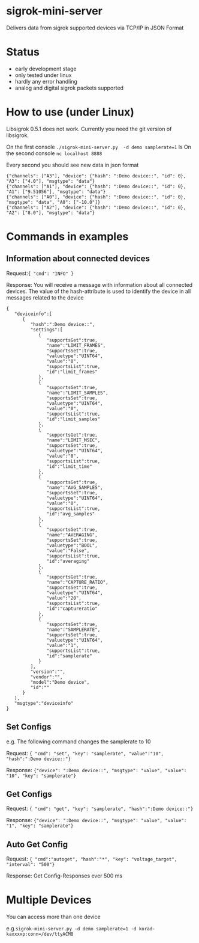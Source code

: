 # sigrok-mini-server
Delivers data from sigrok supported devices via TCP/IP in JSON Format

# Status
* early development stage
* only tested under linux
* hardly any error handling
* analog and digital sigrok packets supported

# How to use (under Linux)
Libsigrok 0.5.1 does not work. Currently you need the git version of libsigrok. 

On the first console
`./sigrok-mini-server.py  -d demo samplerate=1`
ls
On the second console
`nc localhost 8888`

Every second you should see new data in json format
```
{"channels": ["A3"], "device": {"hash": ":Demo device::", "id": 0}, "A3": ["4.0"], "msgtype": "data"}
{"channels": ["A1"], "device": {"hash": ":Demo device::", "id": 0}, "A1": ["9.51056"], "msgtype": "data"}
{"channels": ["A0"], "device": {"hash": ":Demo device::", "id": 0}, "msgtype": "data", "A0": ["-10.0"]}
{"channels": ["A2"], "device": {"hash": ":Demo device::", "id": 0}, "A2": ["8.0"], "msgtype": "data"}

```

# Commands in examples

## Information about connected devices
Request:`{ "cmd": "INFO" }` 

Response: You will receive a message with information about all connected devices.
The value of the hash-attribute is used to identify the device in all messages related to the device

```
{
   "deviceinfo":[
      {
         "hash":":Demo device::",
         "settings":[
            {
               "supportsGet":true,
               "name":"LIMIT_FRAMES",
               "supportsSet":true,
               "valuetype":"UINT64",
               "value":"0",
               "supportsList":true,
               "id":"limit_frames"
            },
            {
               "supportsGet":true,
               "name":"LIMIT_SAMPLES",
               "supportsSet":true,
               "valuetype":"UINT64",
               "value":"0",
               "supportsList":true,
               "id":"limit_samples"
            },
            {
               "supportsGet":true,
               "name":"LIMIT_MSEC",
               "supportsSet":true,
               "valuetype":"UINT64",
               "value":"0",
               "supportsList":true,
               "id":"limit_time"
            },
            {
               "supportsGet":true,
               "name":"AVG_SAMPLES",
               "supportsSet":true,
               "valuetype":"UINT64",
               "value":"0",
               "supportsList":true,
               "id":"avg_samples"
            },
            {
               "supportsGet":true,
               "name":"AVERAGING",
               "supportsSet":true,
               "valuetype":"BOOL",
               "value":"False",
               "supportsList":true,
               "id":"averaging"
            },
            {
               "supportsGet":true,
               "name":"CAPTURE_RATIO",
               "supportsSet":true,
               "valuetype":"UINT64",
               "value":"20",
               "supportsList":true,
               "id":"captureratio"
            },
            {
               "supportsGet":true,
               "name":"SAMPLERATE",
               "supportsSet":true,
               "valuetype":"UINT64",
               "value":"1",
               "supportsList":true,
               "id":"samplerate"
            }
         ],
         "version":"",
         "vendor":"",
         "model":"Demo device",
         "id":""
      }
   ],
   "msgtype":"deviceinfo"
}
```

## Set Configs
e.g. The following command changes the samplerate to 10

Request:
`{ "cmd": "set", "key": "samplerate", "value":"10", "hash":":Demo device::"}`

Response:
`{"device": ":Demo device::", "msgtype": "value", "value": "10", "key": "samplerate"}`


## Get Configs
Request:
`{ "cmd": "get", "key": "samplerate", "hash":":Demo device::"}`

Response:
`{"device": ":Demo device::", "msgtype": "value", "value": "1", "key": "samplerate"}`

## Auto Get Config
Request:
`{ "cmd":"autoget", "hash":"*", "key": "voltage_target", "interval": "500"}`

Response:
Get Config-Responses ever 500 ms

# Multiple Devices
You can access more than one device

e.g.`sigrok-mini-server.py -d demo samplerate=1 -d korad-kaxxxxp:conn=/dev/ttyACM0`



